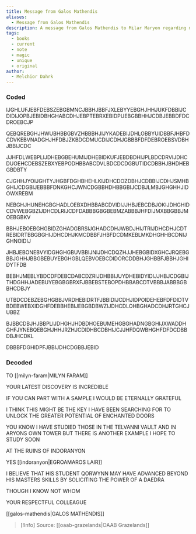 ```yaml
---
title: Message from Galos Mathendis
aliases:
  - Message from Galos Mathendis
description: A message from Galos Mathendis to Milar Maryon regarding magic doors.
tags:
  - books
  - current
  - note
  - magic
  - unique
  - original
author:
  - Melchior Dahrk
---
```

### Coded
IJGHLUFJEBFDEBSZEBGBMNCJBBHJBBFJXLEBYYEBGHJHHJUKFDBBIJCDIDIJOPBJEBIDBHGHABCDHJEBPTEBRXEBIDPUEBGBBHHJCDBJEBBDFDCDROEBCJP

QEBQREBGHJHWUBHBBGBVZHBBBHJIJYKADEBIJDHLOBBYUIDBBFJHBFDCDVKEBVNADGHJHFDBJZKBDCDMUCDIJCDHJGBBBFDFDEBROEBSVDBHJBBIJCDC

JJHFDLWEBPLIJDHEBGBEHUMIJDHEBIDKUFJEBDBDHIJPLBDCDRVIJDHCDUOEHCDEBSZEBXYEBPODHBBABCDVLBDCDCDGBUTIDCDBBHJBHDHEBGBDBTY

CJGHHJYOIJGHTYJHGBFDGHBHEHLKIJDHCDOZDBHJCDBBIJCDHJSMHBGHIJCDGBIJEBBBFDNKGHCJWNCDGBBHDHBBGBIJCDBJLMBJGHGHHJIDOWXREBM

NEBGHJHUNEHGBGHADLOEBXDHBBABCDVIDIJJHBJEBCDBJOKIJDHGHIDCDVWEBGBZIJDHCDLRIJCDFDABBBGBGBEBMZABBBJHFDIJMXBBGBBJMOEBGBKV

BBHJEBOEBGHGBIDZGHADGBRSIJGHADCDHJWBDJHIJTRIJDHCDHJCDTREBIDRTBBGBGHIJDHCDHJKMCDBBFJHBFDCDMKEBLMKDHGHHBCDNIJGHNOIDIJ

JHBJEBONEBVYIDGHGHGBUVBBIJNIJDHCDQZHJJHEBGBIDXGHCJRQEBGBBJGHHJBBGBEBUYEBGHGBLQEBVOEBCDIDORCDDBHJGHBBFJBBHJGHIDYTFDB

BEBHJMEBLYBDCDFDEBCDABCDZRIJDHBBIJUYDHEBIDYIDIJJHBJCDGBIJTHDGHHJADEBUYEBGBGBRXFJBBEBSTEBOPDHBBABCDTVBBBJABBBGBBHCDBJY

UTBDCDEBZEBGHGBBJVRDHEBIDRTFJBBIDIJCDHJIDPOIDEHEBFDFDIDTVBDEBWEBXIDGHFDEBBHEBIJEBGBDBWZIJDHCDLOHBGHADCDHJRTGHCJUBBZ

BJBBCDBJHJBBPLIJDHGHJHDBDHOEBUMEHGBGHADNGBGHIJXWADDHGHFJYNEBQEBGHJHHJRZHJCDIDHBCDBHIJCJJHFDQWBHGHFDFDCDBBDBJHCDKL

DBBBFDGHIDPFJBBIJDHCDGBBJEBID
### Decoded
TO [[milyn-faram|MILYN FARAM]]

YOUR LATEST DISCOVERY IS INCREDIBLE

IF YOU CAN PART WITH A SAMPLE I WOULD BE ETERNALLY GRATEFUL

I THINK THIS MIGHT BE THE KEY I HAVE BEEN SEARCHING FOR TO UNLOCK THE GREATER POTENTIAL OF ENCHANTED DOORS

YOU KNOW I HAVE STUDIED THOSE IN THE TELVANNI VAULT AND IN ARYONS OWN TOWER BUT THERE IS ANOTHER EXAMPLE I HOPE TO STUDY SOON

AT THE RUINS OF INDORANYON

YES [[indoranyon|EGROAMAROS LAIR]]

I BELIEVE THAT HIS STUDENT QORWYNN MAY HAVE ADVANCED BEYOND HIS MASTERS SKILLS BY SOLICITING THE POWER OF A DAEDRA

THOUGH I KNOW NOT WHOM

YOUR RESPECTFUL COLLEAGUE

[[galos-mathendis|GALOS MATHENDIS]]

> [!Info]
> Source: [[oaab-grazelands|OAAB Grazelands]]